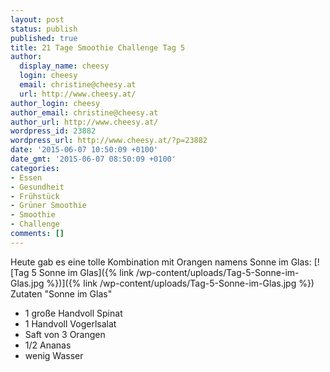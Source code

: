 ```yaml
---
layout: post
status: publish
published: true
title: 21 Tage Smoothie Challenge Tag 5
author:
  display_name: cheesy
  login: cheesy
  email: christine@cheesy.at
  url: http://www.cheesy.at/
author_login: cheesy
author_email: christine@cheesy.at
author_url: http://www.cheesy.at/
wordpress_id: 23882
wordpress_url: http://www.cheesy.at/?p=23882
date: '2015-06-07 10:50:09 +0100'
date_gmt: '2015-06-07 08:50:09 +0100'
categories:
- Essen
- Gesundheit
- Frühstück
- Grüner Smoothie
- Smoothie
- Challenge
comments: []
---
```

Heute gab es eine tolle Kombination mit Orangen namens Sonne im Glas:
[![Tag 5 Sonne im Glas]({% link /wp-content/uploads/Tag-5-Sonne-im-Glas.jpg %})]({% link /wp-content/uploads/Tag-5-Sonne-im-Glas.jpg %})
Zutaten "Sonne im Glas"
- 1 große Handvoll Spinat
- 1 Handvoll Vogerlsalat
- Saft von 3 Orangen
- 1/2 Ananas
- wenig Wasser

